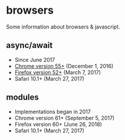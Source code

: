 # browsers

Some information about browsers & javascript.

## async/await

* Since June 2017
* [Chrome version 55+](https://www.lambdatest.com/web-technologies/async-functions-chrome) (December 1, 2016)
* [Firefox version 52+](https://www.lambdatest.com/web-technologies/async-functions-firefox) (March 7, 2017)
* Safari 10.1+ (March 27, 2017)


## modules

* Implementations began in 2017
* Chrome version 61+ (September 5, 2017)
* Firefox version 60+ (June 26, 2018)
* Safari 10.1+ (March 27, 2017)
 
